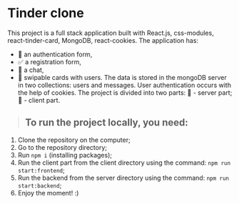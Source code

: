 # Tinder clone

This project is a full stack application built with React.js, css-modules, react-tinder-card, MongoDB, react-cookies.
The application has:
  - :door: an authentication form, 
  - :white_check_mark: a registration form, 
  - :love_letter: a chat,
  - :flower_playing_cards: swipable cards with users.
The data is stored in the mongoDB server in two collections: users and messages.
User authentication occurs with the help of cookies.
The project is divided into two parts: 
  :floppy_disk: - server part; 
  :frowning_person: - client part.

> ## To run the project locally, you need:
  1. Clone the repository on the computer;
  2. Go to the repository directory;
  3. Run `npm i` (installing packages);
  4. Run the client part from the client directory using the command: `npm run start:frontend`;
  5. Run the backend from the server directory using the command: `npm run start:backend`;
  6. Enjoy the moment! :)
